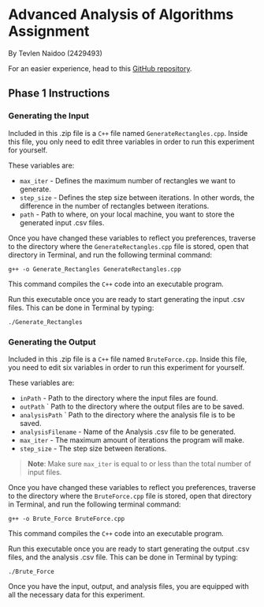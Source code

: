 # Advanced Analysis of Algorithms Assignment

By Tevlen Naidoo (2429493)

For an easier experience, head to this [GitHub repository](https://github.com/AwesomeTevv/Advanced-Analysis-of-Algorithms-Assignment).

## Phase 1 Instructions

### Generating the Input

Included in this .zip file is a `C++` file named `GenerateRectangles.cpp`.
Inside this file, you only need to edit three variables in order to run this experiment for yourself.

These variables are:

- `max_iter` - Defines the maximum number of rectangles we want to generate.
- `step_size` - Defines the step size between iterations. In other words, the difference in the number of rectangles between iterations.
- `path` - Path to where, on your local machine, you want to store the generated input .csv files.

Once you have changed these variables to reflect you preferences, traverse to the directory where the `GenerateRectangles.cpp` file is stored, open that directory in Terminal, and run the following terminal command:

```Terminal
g++ -o Generate_Rectangles GenerateRectangles.cpp
```

This command compiles the `C++` code into an executable program.

Run this executable once you are ready to start generating the input .csv files.
This can be done in Terminal by typing:

```Terminal
./Generate_Rectangles
```

### Generating the Output

Included in this .zip file is a `C++` file named `BruteForce.cpp`.
Inside this file, you need to edit six variables in order to run this experiment for yourself.

These variables are:

- `inPath` - Path to the directory where the input files are found.
- `outPath` ` Path to the directory where the output files are to be saved.
- `analysisPath` ` Path to the directory where the analysis file is to be saved.
- `analysisFilename` - Name of the Analysis .csv file to be generated.
- `max_iter` - The maximum amount of iterations the program will make.
- `step_size` - The step size between iterations.

> **Note**: Make sure `max_iter` is equal to or less than the total number of input files.

Once you have changed these variables to reflect you preferences, traverse to the directory where the `BruteForce.cpp` file is stored, open that directory in Terminal, and run the following terminal command:

```Terminal
g++ -o Brute_Force BruteForce.cpp
```

This command compiles the `C++` code into an executable program.

Run this executable once you are ready to start generating the output .csv files, and the analysis .csv file.
This can be done in Terminal by typing:

```Terminal
./Brute_Force
```

Once you have the input, output, and analysis files, you are equipped with all the necessary data for this experiment.
